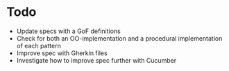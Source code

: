 # Todo

- Update specs with a GoF definitions
- Check for both an OO-implementation and a procedural implementation of each pattern
- Improve spec with Gherkin files
- Investigate how to improve spec further with Cucumber
